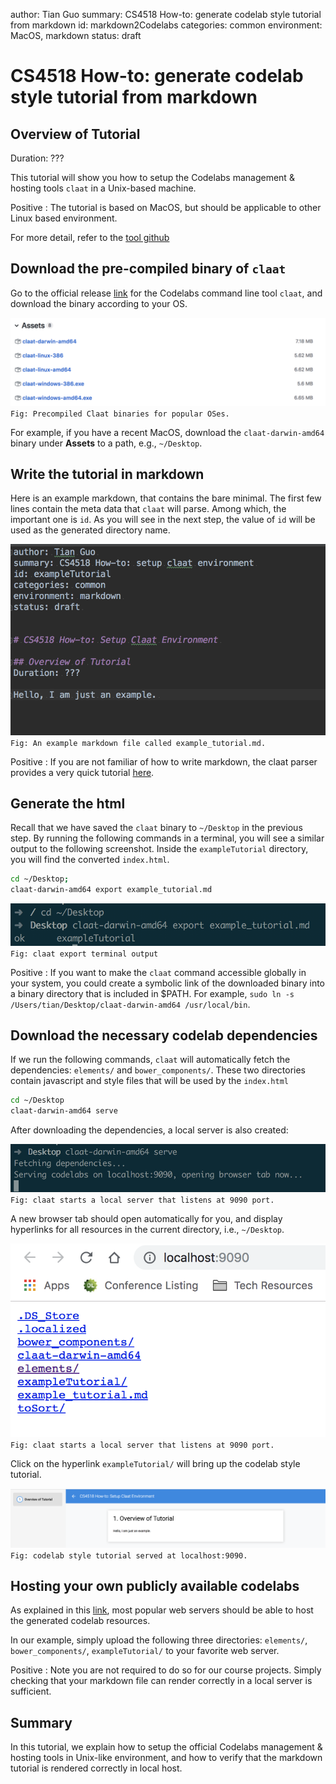 author: Tian Guo 
summary: CS4518 How-to: generate codelab style tutorial from markdown 
id: markdown2Codelabs
categories: common
environment: MacOS, markdown 
status: draft 


# CS4518 How-to: generate codelab style tutorial from markdown

## Overview of Tutorial
Duration: ???

This tutorial will show you how to setup the Codelabs management & hosting tools `claat` in a Unix-based machine. 

Positive 
: The tutorial is based on MacOS, but should be applicable to other Linux based environment. 

For more detail, refer to the [tool github](https://github.com/googlecodelabs/tools)


## Download the pre-compiled binary of `claat`

Go to the official release [link](https://github.com/googlecodelabs/tools/releases/tag/v1.1.0) for the Codelabs command line tool `claat`, and download the binary according to your OS. 

![Claat Binaries](imgs/claatBinary.png)
`Fig: Precompiled Claat binaries for popular OSes.`

For example, if you have a recent MacOS, download the `claat-darwin-amd64` binary under **Assets** to a path, e.g., `~/Desktop`.


## Write the tutorial in markdown 

Here is an example markdown, that contains the bare minimal. The first few lines contain the meta data that `claat` will parse. Among which, the important one is `id`. As you will see in the next step, the value of `id` will be used as the generated directory name. 

![Example markdown](imgs/example_markdown.png)
`Fig: An example markdown file called example_tutorial.md.`

Positive
: If you are not familiar of how to write markdown, the claat parser provides a very quick tutorial [here](https://github.com/googlecodelabs/tools/tree/master/claat/parser/md). 

## Generate the html 

Recall that we have saved the `claat` binary to `~/Desktop` in the previous step. By running the following commands in a terminal, you will see a similar output to the following screenshot. Inside the `exampleTutorial` directory, you will find the converted `index.html`. 

```bash
cd ~/Desktop; 
claat-darwin-amd64 export example_tutorial.md
```

![Claat Export](imgs/claat_export.png)
`Fig: claat export terminal output`

Positive
: If you want to make the `claat` command accessible globally in your system, you could create a symbolic link of the downloaded binary into a binary directory that is included in $PATH. For example, `sudo ln -s /Users/tian/Desktop/claat-darwin-amd64 /usr/local/bin`. 


## Download the necessary codelab dependencies  

If we run the following commands, `claat` will automatically fetch the dependencies: `elements/` and `bower_components/`. These two directories contain javascript and style files that will be used by the `index.html` 


``` bash
cd ~/Desktop
claat-darwin-amd64 serve 
```

After downloading the dependencies, a local server is also created: 

![Claat serve](imgs/claat_serve.png)
`Fig: claat starts a local server that listens at 9090 port.`


A new browser tab should open automatically for you, and display hyperlinks for all resources in the current directory, i.e., `~/Desktop`. 

![Claat local server](imgs/claat_ws.png)
`Fig: claat starts a local server that listens at 9090 port.`

Click on the hyperlink `exampleTutorial/` will bring up the codelab style tutorial. 

![Claat example tutorial](imgs/claat_example.png)
`Fig: codelab style tutorial served at localhost:9090.`


## Hosting your own publicly available codelabs 

As explained in this [link](https://github.com/googlecodelabs/tools), most popular web servers should be able to host the generated codelab resources.

In our example, simply upload the following three directories: `elements/`,  `bower_components/`, `exampleTutorial/` to your favorite web server. 

Positive
: Note you are not required to do so for our course projects. Simply checking that your markdown file can render correctly in a local server is sufficient.  

## Summary 

In this tutorial, we explain how to setup the official Codelabs management & hosting tools in Unix-like environment, and how to verify that the markdown tutorial is rendered correctly in local host. 